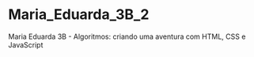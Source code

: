 # Maria_Eduarda_3B_2
Maria Eduarda 3B - Algoritmos: criando uma aventura com HTML, CSS e JavaScript
